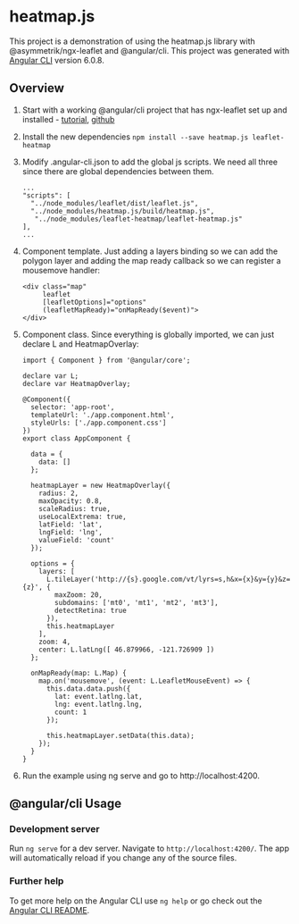 # heatmap.js

This project is a demonstration of using the heatmap.js library with @asymmetrik/ngx-leaflet and @angular/cli.
This project was generated with [Angular CLI](https://github.com/angular/angular-cli) version 6.0.8.


## Overview

1. Start with a working @angular/cli project that has ngx-leaflet set up and installed - [tutorial](https://www.asymmetrik.com/ngx-leaflet-tutorial-angular-cli/), [github](https://github.com/Asymmetrik/ngx-leaflet-tutorial-ngcli)
2. Install the new dependencies
   ```npm install --save heatmap.js leaflet-heatmap```
3. Modify .angular-cli.json to add the global js scripts. We need all three since there are global dependencies between them.   
   ```
   ...
   "scripts": [
     "../node_modules/leaflet/dist/leaflet.js",
     "../node_modules/heatmap.js/build/heatmap.js",
      "../node_modules/leaflet-heatmap/leaflet-heatmap.js"
   ],
   ...
   ```
4. Component template. Just adding a layers binding so we can add the polygon layer and adding the map ready callback so we can register a mousemove handler:
   ```
   <div class="map"
        leaflet
        [leafletOptions]="options"
        (leafletMapReady)="onMapReady($event)">
   </div>
   ```
5. Component class. Since everything is globally imported, we can just declare L and HeatmapOverlay:
   ```
   import { Component } from '@angular/core';
   
   declare var L;
   declare var HeatmapOverlay;
   
   @Component({
     selector: 'app-root',
     templateUrl: './app.component.html',
     styleUrls: ['./app.component.css']
   })
   export class AppComponent {
   
     data = {
       data: []
     };
   
     heatmapLayer = new HeatmapOverlay({
       radius: 2,
       maxOpacity: 0.8,
       scaleRadius: true,
       useLocalExtrema: true,
       latField: 'lat',
       lngField: 'lng',
       valueField: 'count'
     });
   
     options = {
       layers: [
         L.tileLayer('http://{s}.google.com/vt/lyrs=s,h&x={x}&y={y}&z={z}', {
           maxZoom: 20,
           subdomains: ['mt0', 'mt1', 'mt2', 'mt3'],
           detectRetina: true
         }),
         this.heatmapLayer
       ],
       zoom: 4,
       center: L.latLng([ 46.879966, -121.726909 ])
     };
   
     onMapReady(map: L.Map) {
       map.on('mousemove', (event: L.LeafletMouseEvent) => {
         this.data.data.push({
           lat: event.latlng.lat,
           lng: event.latlng.lng,
           count: 1
         });
   
         this.heatmapLayer.setData(this.data);
       });
     }
   }
   ```

6. Run the example using ng serve and go to http://localhost:4200.


## @angular/cli Usage

### Development server

Run `ng serve` for a dev server. Navigate to `http://localhost:4200/`. The app will automatically reload if you change any of the source files.

### Further help

To get more help on the Angular CLI use `ng help` or go check out the [Angular CLI README](https://github.com/angular/angular-cli/blob/master/README.md).
